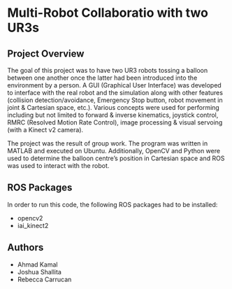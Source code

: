 # Multi-Robot Collaboratio with two UR3s
## Project Overview
The goal of this project was to have two UR3 robots tossing a balloon between one another once the latter had been introduced into the environment by a person. A GUI (Graphical User Interface) was developed to interface with the real robot and the simulation along with other features (collision detection/avoidance, Emergency Stop button, robot movement in joint & Cartesian space, etc.). Various concepts were used for performing including but not limited to forward & inverse kinematics, joystick control, RMRC (Resolved Motion Rate Control), image processing & visual servoing (with a Kinect v2 camera).

The project was the result of group work. The program was written in MATLAB and executed on Ubuntu. Additionally, OpenCV and Python were used to determine the balloon centre’s position in Cartesian space and ROS was used to interact with the robot.

## ROS Packages
In order to run this code, the following ROS packages had to be installed:
- opencv2
- iai_kinect2

## Authors
- Ahmad Kamal
- Joshua Shallita
- Rebecca Carrucan
